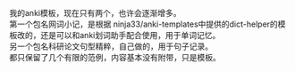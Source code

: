 我的anki模板，现在只有两个，也许会逐渐增多。<br>
第一个包名网词小记，是根据 ninja33/anki-templates中提供的dict-helper的模板改的，还是可以和anki划词助手配合使用，用于单词记忆。<br>
另一个包名科研论文句型精粹，自己做的，用于句子记录。<br>
都只保留了几个有限的范例，内容基本没有附带，只是模板。<br>

